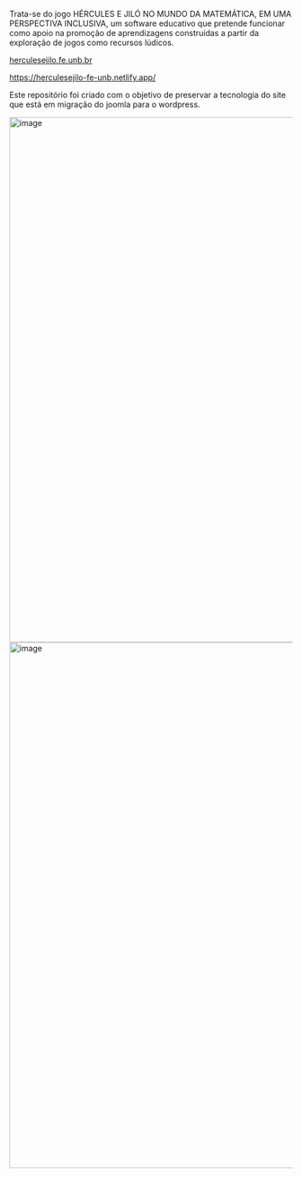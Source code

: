 Trata-se do jogo HÉRCULES E JILÓ NO MUNDO DA MATEMÁTICA, EM UMA PERSPECTIVA INCLUSIVA, um software educativo que pretende funcionar como apoio na promoção de aprendizagens construídas a partir da exploração de jogos como recursos lúdicos. 

[herculesejilo.fe.unb.br](https://www.herculesejilo.fe.unb.br/)

https://herculesejilo-fe-unb.netlify.app/

Este repositório foi criado com o objetivo de preservar a tecnologia do site que está em migração do joomla para o wordpress.

<img width="1401" height="934" alt="image" src="https://github.com/user-attachments/assets/cae532fd-2a3d-467d-9f30-4b8ac795875c" />

<img width="1402" height="935" alt="image" src="https://github.com/user-attachments/assets/95902579-3f78-4ba5-b805-d64dc8d4c3c2" />
